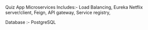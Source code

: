 Quiz App Microservices 
Includes:- Load Balancing, Eureka Netflix server/client, Feign, API gateway, Service registry, 






Database :- PostgreSQL
